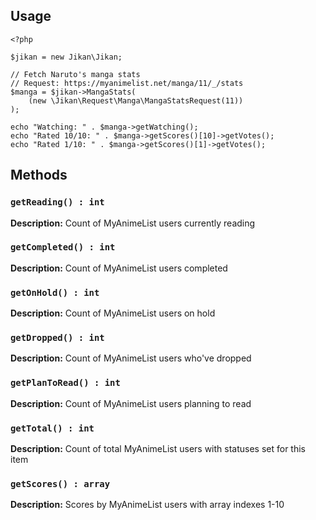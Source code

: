 ## Usage
```
<?php

$jikan = new Jikan\Jikan;

// Fetch Naruto's manga stats
// Request: https://myanimelist.net/manga/11/_/stats
$manga = $jikan->MangaStats(
    (new \Jikan\Request\Manga\MangaStatsRequest(11))
);

echo "Watching: " . $manga->getWatching();
echo "Rated 10/10: " . $manga->getScores()[10]->getVotes();
echo "Rated 1/10: " . $manga->getScores()[1]->getVotes();
```

## Methods
### `getReading() : int`
**Description:** Count of MyAnimeList users currently reading

### `getCompleted() : int`
**Description:** Count of MyAnimeList users completed

### `getOnHold() : int`
**Description:** Count of MyAnimeList users on hold

### `getDropped() : int`
**Description:** Count of MyAnimeList users who've dropped

### `getPlanToRead() : int`
**Description:** Count of MyAnimeList users planning to read

### `getTotal() : int`
**Description:** Count of total MyAnimeList users with statuses set for this item

### `getScores() : array`
**Description:** Scores by MyAnimeList users with array indexes 1-10